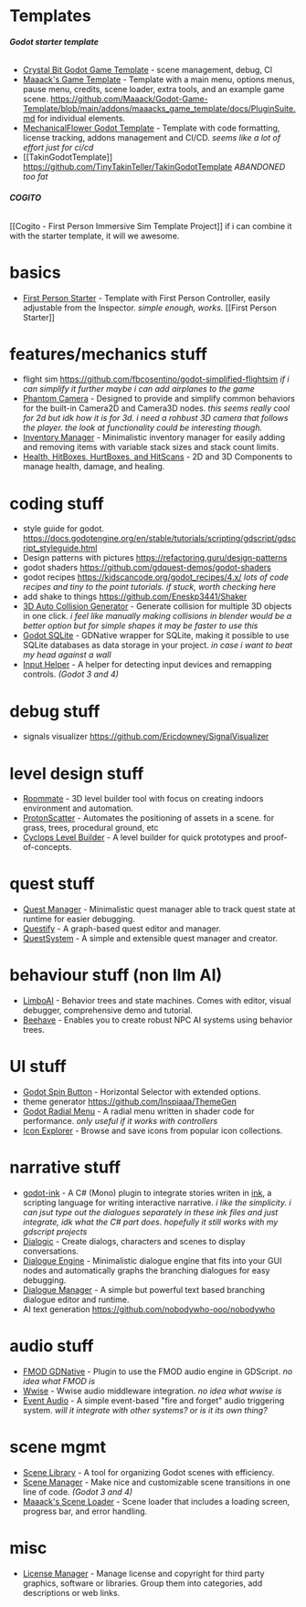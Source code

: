 # Templates
###### **Godot starter template**
- [Crystal Bit Godot Game Template](https://github.com/crystal-bit/godot-game-template) - scene management, debug, CI
- [Maaack's Game Template](https://github.com/Maaack/Godot-Game-Template) - Template with a main menu, options menus, pause menu, credits, scene loader, extra tools, and an example game scene. https://github.com/Maaack/Godot-Game-Template/blob/main/addons/maaacks_game_template/docs/PluginSuite.md for individual elements.
- [MechanicalFlower Godot Template](https://github.com/MechanicalFlower/godot-template) - Template with code formatting, license tracking, addons management and CI/CD. *seems like a lot of effort just for ci/cd*
- [[TakinGodotTemplate]] https://github.com/TinyTakinTeller/TakinGodotTemplate *ABANDONED too fat*

###### **COGITO**
[[Cogito - First Person Immersive Sim Template Project]]
if i can combine it with the starter template, it will we awesome.

# basics
- [First Person Starter](https://github.com/Whimfoome/godot-FirstPersonStarter) - Template with First Person Controller, easily adjustable from the Inspector. *simple enough, works.* [[First Person Starter]]

# features/mechanics stuff
- flight sim https://github.com/fbcosentino/godot-simplified-flightsim *if i can simplify it further maybe i can add airplanes to the game*
- [Phantom Camera](https://github.com/ramokz/phantom-camera) - Designed to provide and simplify common behaviors for the built-in Camera2D and Camera3D nodes. *this seems really cool for 2d but idk how it is for 3d. i need a rohbust 3D camera that follows the player. the look at functionality could be interesting though.*
- [Inventory Manager](https://github.com/Rubonnek/inventory-manager) - Minimalistic inventory manager for easily adding and removing items with variable stack sizes and stack count limits.
- [Health, HitBoxes, HurtBoxes, and HitScans](https://github.com/cluttered-code/godot-health-hitbox-hurtbox) - 2D and 3D Components to manage health, damage, and healing.

# coding stuff
- style guide for godot. https://docs.godotengine.org/en/stable/tutorials/scripting/gdscript/gdscript_styleguide.html
- Design patterns with pictures https://refactoring.guru/design-patterns
- godot shaders https://github.com/gdquest-demos/godot-shaders
- godot recipes https://kidscancode.org/godot_recipes/4.x/ *lots of code recipes and tiny to the point tutorials. if stuck, worth checking here*
- add shake to things https://github.com/Eneskp3441/Shaker
- [3D Auto Collision Generator](https://github.com/ThGnommy/godot_3d_auto_collision_generator) - Generate collision for multiple 3D objects in one click. *i feel like manually making collisions in blender would be a better option but for simple shapes it may be faster to use this*
- [Godot SQLite](https://github.com/2shady4u/godot-sqlite) - GDNative wrapper for SQLite, making it possible to use SQLite databases as data storage in your project. *in case i want to beat my head against a wall*
- [Input Helper](https://github.com/nathanhoad/godot_input_helper) - A helper for detecting input devices and remapping controls. _(Godot 3 and 4)_

# debug stuff
- signals visualizer https://github.com/Ericdowney/SignalVisualizer

# level design stuff
- [Roommate](https://github.com/hoork/roommate) - 3D level builder tool with focus on creating indoors environment and automation.
- [ProtonScatter](https://github.com/HungryProton/scatter) - Automates the positioning of assets in a scene. for grass, trees, procedural ground, etc
- [Cyclops Level Builder](https://github.com/blackears/cyclopsLevelBuilder) - A level builder for quick prototypes and proof-of-concepts.


# quest stuff
- [Quest Manager](https://github.com/Rubonnek/quest-manager) - Minimalistic quest manager able to track quest state at runtime for easier debugging.
- [Questify](https://github.com/TheWalruzz/godot-questify) - A graph-based quest editor and manager.
- [QuestSystem](https://github.com/shomykohai/quest-system) - A simple and extensible quest manager and creator.

# behaviour stuff (non llm AI)
- [LimboAI](https://github.com/limbonaut/limboai) - Behavior trees and state machines. Comes with editor, visual debugger, comprehensive demo and tutorial.
- [Beehave](https://github.com/bitbrain/beehave) - Enables you to create robust NPC AI systems using behavior trees.

# UI stuff
- [Godot Spin Button](https://github.com/yudinikita/godot-spin-button) - Horizontal Selector with extended options.
- theme generator https://github.com/Inspiaaa/ThemeGen
- [Godot Radial Menu](https://github.com/tavurth/godot-radial-menu) - A radial menu written in shader code for performance. *only useful if it works with controllers*
- [Icon Explorer](https://kenyoni-software.github.io/godot-addons/addons/icon_explorer) - Browse and save icons from popular icon collections.

# narrative stuff
- [godot-ink](https://github.com/paulloz/godot-ink) - A C# (Mono) plugin to integrate stories writen in [ink](https://github.com/inkle/ink), a scripting language for writing interactive narrative. *i like the simplicity. i can jsut type out the dialogues separately in these ink files and just integrate, idk what the C# part does. hopefully it still works with my gdscript projects*
- [Dialogic](https://github.com/coppolaemilio/dialogic) - Create dialogs, characters and scenes to display conversations.
- [Dialogue Engine](https://github.com/Rubonnek/dialogue-engine) - Minimalistic dialogue engine that fits into your GUI nodes and automatically graphs the branching dialogues for easy debugging.
- [Dialogue Manager](https://github.com/nathanhoad/godot_dialogue_manager) - A simple but powerful text based branching dialogue editor and runtime.
- AI text generation https://github.com/nobodywho-ooo/nobodywho

# audio stuff
- [FMOD GDNative](https://github.com/utopia-rise/fmod-gdnative) - Plugin to use the FMOD audio engine in GDScript. *no idea what FMOD is*
- [Wwise](https://github.com/alessandrofama/wwise-godot-integration) - Wwise audio middleware integration. *no idea what wwise is*
- [Event Audio](https://github.com/bbbscarter/event-audio-godot) - A simple event-based "fire and forget" audio triggering system. *will it integrate with other systems? or is it its own thing?*


# scene mgmt
- [Scene Library](https://github.com/4d49/scene-library) - A tool for organizing Godot scenes with efficiency.
- [Scene Manager](https://github.com/glass-brick/Scene-Manager) - Make nice and customizable scene transitions in one line of code. _(Godot 3 and 4)_
- [Maaack's Scene Loader](https://github.com/Maaack/Godot-Scene-Loader) - Scene loader that includes a loading screen, progress bar, and error handling.


# misc
- [License Manager](https://kenyoni-software.github.io/godot-addons/addons/licenses) - Manage license and copyright for third party graphics, software or libraries. Group them into categories, add descriptions or web links.